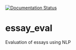 [![Documentation Status](https://readthedocs.org/projects/essay-eval/badge/?version=latest)](https://essay-eval.readthedocs.io/en/latest/?badge=latest)
# essay_eval

Evaluation of essays using NLP

